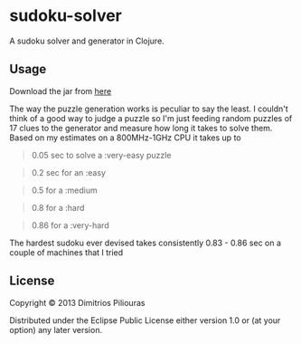 # sudoku-solver

A sudoku solver and generator in Clojure. 

## Usage

Download the jar from [here](https://dl.dropboxusercontent.com/u/45723414/SudokuSolver.jar)

The way the puzzle generation works is peculiar to say the least. I couldn't think of a good way to judge a puzzle so I'm just feeding random puzzles of 17 clues to the generator and measure how long it takes to solve them. Based on my estimates on a 800MHz-1GHz CPU it takes up to 
> 0.05 sec to solve a :very-easy puzzle
 
>0.2 sec for an :easy 

>0.5 for a :medium 

>0.8 for a :hard

> 0.86 for a :very-hard

The hardest sudoku ever devised takes consistently 0.83 - 0.86 sec on a couple of machines that I tried  

## License

Copyright © 2013 Dimitrios Piliouras

Distributed under the Eclipse Public License either version 1.0 or (at
your option) any later version.
